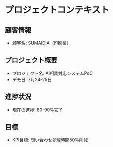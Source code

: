 # プロジェクトコンテキスト

## 顧客情報
- 顧客名: SUMAIDIA（印刷業）

## プロジェクト概要
- プロジェクト名: AI相談対応システムPoC
- デモ日: 7月24-25日

## 進捗状況
- 現在の進捗: 80-90%完了

## 目標
- KPI目標: 問い合わせ処理時間50%削減